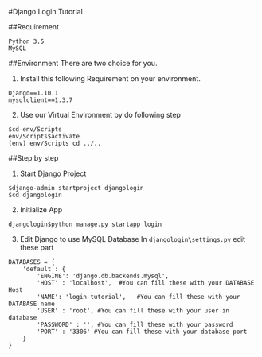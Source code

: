 #Django Login Tutorial

##Requirement
```
Python 3.5
MySQL
```
##Environment
There are two choice for you.

1. Install this following Requirement on your environment.
```
Django==1.10.1
mysqlclient==1.3.7
```

2. Use our Virtual Environment by do following step
```
$cd env/Scripts
env/Scripts$activate
(env) env/Scripts cd ../..
```

##Step by step
1. Start Django Project

```
$django-admin startproject djangologin
$cd djangologin
```

2. Initialize App
```
djangologin$python manage.py startapp login
```

3. Edit Django to use MySQL Database
In `djangologin\settings.py` edit these part  
```
DATABASES = {
    'default': {
        'ENGINE': 'django.db.backends.mysql',
        'HOST' : 'localhost',  #You can fill these with your DATABASE Host
        'NAME': 'login-tutorial',   #You can fill these with your DATABASE name
        'USER' : 'root', #You can fill these with your user in database
        'PASSWORD' : '', #You can fill these with your password
        'PORT' : '3306' #You can fill these with your database port
    }
}
```
